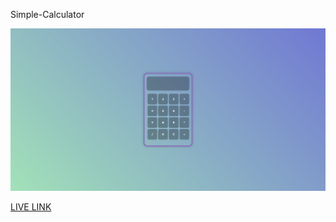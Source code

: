 Simple-Calculator

![Screenshot](./app/design/Screenshot.png)

[LIVE LINK](https://neitodesu.github.io/Simple-Calculator/)
